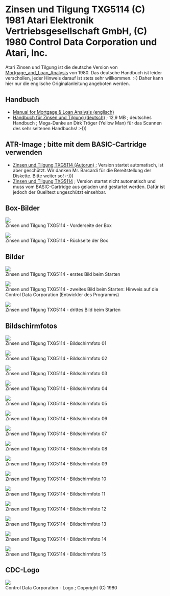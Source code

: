 # Zinsen und Tilgung TXG5114 (C) 1981 Atari Elektronik Vertriebsgesellschaft GmbH, (C) 1980 Control Data Corporation und Atari, Inc.  
Atari Zinsen und Tilgung ist die deutsche Version von [Mortgage_and_Loan_Analysis](../Mortgage_and_Loan_Analysis/index.md) von 1980. Das deutsche Handbuch ist leider verschollen, jeder Hinweis darauf ist stets sehr willkommen. :-) Daher kann hier nur die englische Originalanleitung angeboten werden.  
## Handbuch  
- [Manual for Mortgage & Loan Analysis (englisch)](attachments/Mortgage_Loan_Analysis_CX4115.pdf)  
- [Handbuch für Zinsen und Tilgung (deutsch)](https://data.atariwiki.org/DOC/Zinsen_und_Tilgung_DXG_4116.pdf) ; 12,9 MB ; deutsches Handbuch ; Mega-Danke an Dirk Tröger (Yellow Man) für das Scannen des sehr seltenen Handbuchs! :-)))  
## ATR-Image ; bitte mit dem BASIC-Cartridge verwenden  
- [Zinsen und Tilgung TXG5114 (Autorun)](attachments/Zinsen_und_Tilgung_TXG5114_(Autorun)_(Control_Data_Corp.)_(1981)_(Basic).atr) ; Version startet automatisch, ist aber geschützt. Wir danken Mr. Barcardi für die Bereitstellung der Diskette. Bitte weiter so! :-)))  
- [Zinsen und Tilgung TXG5114](attachments/Zinsen_und_Tilgung_TXG5114_(Control_Data_Corp.)_(1981)_(Basic).atr) ; Version startet nicht automatisch und muss vom BASIC-Cartridge aus geladen und gestartet werden. Dafür ist jedoch der Quelltext ungeschützt einsehbar.  
## Box-Bilder  
![](attachments/Box-front.jpg)  
Zinsen und Tilgung TXG5114 - Vorderseite der Box  
  
![](attachments/Box-back.jpg)  
Zinsen und Tilgung TXG5114 - Rückseite der Box  
## Bilder  
![](attachments/ATARI.jpg)  
Zinsen und Tilgung TXG5114 - erstes Bild beim Starten  
  
![](attachments/Control_Data_Corporation.jpg)  
Zinsen und Tilgung TXG5114 - zweites Bild beim Starten: Hinweis auf die Control Data Corporation (Entwickler des Programms)  
  
![](attachments/Zinsen_und_Tilgung1.jpg)  
Zinsen und Tilgung TXG5114 - drittes Bild beim Starten  
## Bildschirmfotos  
![](attachments/Zinsen_und_Tilgung_00.jpg)  
Zinsen und Tilgung TXG5114 - Bildschirmfoto 01  
  
![](attachments/Zinsen_und_Tilgung_01.jpg)  
Zinsen und Tilgung TXG5114 - Bildschirmfoto 02  
  
![](attachments/Zinsen_und_Tilgung_02.jpg)  
Zinsen und Tilgung TXG5114 - Bildschirmfoto 03  
  
![](attachments/Zinsen_und_Tilgung_03.jpg)  
Zinsen und Tilgung TXG5114 - Bildschirmfoto 04  
  
![](attachments/Zinsen_und_Tilgung_04.jpg)  
Zinsen und Tilgung TXG5114 - Bildschirmfoto 05  
  
![](attachments/Zinsen_und_Tilgung_05.jpg)  
Zinsen und Tilgung TXG5114 - Bildschirmfoto 06  
  
![](attachments/Zinsen_und_Tilgung_06.jpg)  
Zinsen und Tilgung TXG5114 - Bildschirmfoto 07  
  
![](attachments/Zinsen_und_Tilgung_07.jpg)  
Zinsen und Tilgung TXG5114 - Bildschirmfoto 08  
  
![](attachments/Zinsen_und_Tilgung_08.jpg)  
Zinsen und Tilgung TXG5114 - Bildschirmfoto 09  
  
![](attachments/Zinsen_und_Tilgung_09.jpg)  
Zinsen und Tilgung TXG5114 - Bildschirmfoto 10  
  
![](attachments/Zinsen_und_Tilgung_10.jpg)  
Zinsen und Tilgung TXG5114 - Bildschirmfoto 11  
  
![](attachments/Zinsen_und_Tilgung_11.jpg)  
Zinsen und Tilgung TXG5114 - Bildschirmfoto 12  
  
![](attachments/Zinsen_und_Tilgung_12.jpg)  
Zinsen und Tilgung TXG5114 - Bildschirmfoto 13  
  
![](attachments/Zinsen_und_Tilgung_13.jpg)  
Zinsen und Tilgung TXG5114 - Bildschirmfoto 14  
  
![](attachments/Zinsen_und_Tilgung_14.jpg)  
Zinsen und Tilgung TXG5114 - Bildschirmfoto 15  
## CDC-Logo  
![](attachments/CDC-Logo.png)  
Control Data Corporation - Logo ; Copyright (C) 1980  
